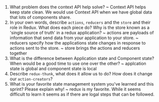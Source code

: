 1. What problem does the context API help solve?
    ~ Context API helps keep state clean. We would use Context API when we have global data that lots of components share.
1. In your own words, describe `actions`, `reducers` and the `store` and their role in Redux. What does each piece do? Why is the store known as a 'single source of truth' in a redux application?
    ~ actions are payloads of information that send data from your application to your store. 
    ~ reducers specify how the applications state changes in response to actions sent to the store. 
    ~ store brings the actions and reducers together
1. What is the difference between Application state and Component state? When would be a good time to use one over the other?
~ applcation state is global and component state is local
1. Describe `redux-thunk`, what does it allow us to do? How does it change our `action-creators`?
1. What is your favorite state management system you've learned and this sprint? Please explain why!
~ redux is my favorite. While it seems difficult to learn it seems as if there are logal steps that can be followed. 
